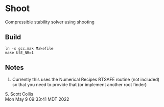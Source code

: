 # Shoot

Compressible stability solver using shooting

## Build

    ln -s gcc.mak Makefile
    make USE_NR=1

## Notes
1. Currently this uses the Numerical Recipes RTSAFE routine (not included)
   so that you need to provide that (or implement another root finder)

S. Scott Collis\
Mon May  9 09:33:41 MDT 2022
